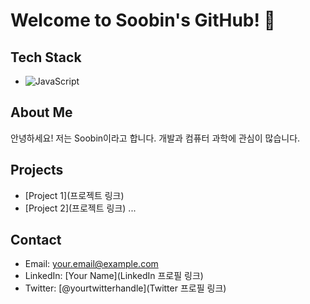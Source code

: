 # Welcome to Soobin's GitHub! 👋

## Tech Stack
- ![JavaScript](https://img.shields.io/badge/JavaScript-F7DF1E?style=flat-square&logo=javascript&logoColor=white)

## About Me
안녕하세요! 저는 Soobin이라고 합니다. 개발과 컴퓨터 과학에 관심이 많습니다.

## Projects
- [Project 1](프로젝트 링크)
- [Project 2](프로젝트 링크)
...

## Contact
- Email: your.email@example.com
- LinkedIn: [Your Name](LinkedIn 프로필 링크)
- Twitter: [@yourtwitterhandle](Twitter 프로필 링크)
